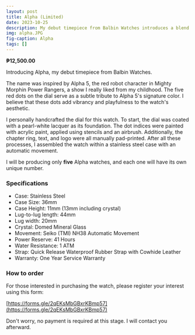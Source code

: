```yaml
---
layout: post
title: Alpha (Limited)
date: 2023-10-25
description: My debut timepiece from Balbin Watches introduces a blend of creativity with its playful and distinctive dial. This watch will be limited and only five will be made.
img: alpha.JPG
fig-caption: Alpha
tags: []
---
```

**₱12,500.00**

Introducing Alpha, my debut timepiece from Balbin Watches.

The name was inspired by Alpha 5, the red robot character in Mighty Morphin Power Rangers, a show I really liked from my childhood. The five red dots on the dial serve as a subtle tribute to Alpha 5's signature color. I believe that these dots add vibrancy and playfulness to the watch's aesthetic.

I personally handcrafted the dial for this watch. To start, the dial was coated with a pearl-white lacquer as its foundation. The dot indices were painted with acrylic paint, applied using stencils and an airbrush. Additionally, the chapter ring, text, and logo were all manually pad-printed. After all these processes, I assembled the watch within a stainless steel case with an automatic movement.

I will be producing only **five** Alpha watches, and each one will have its own unique number.

### Specifications
- Case: Stainless Steel
- Case Size: 36mm
- Case Height: 11mm (13mm including crystal)
- Lug-to-lug length: 44mm
- Lug width: 20mm
- Crystal: Domed Mineral Glass
- Movement: Seiko (TMI) NH38 Automatic Movement
- Power Reserve: 41 Hours
- Water Resistance: 1 ATM
- Strap: Quick Release Waterproof Rubber Strap with Cowhide Leather
- Warranty: One Year Service Warranty

### How to order
For those interested in purchasing the watch, please register your interest using this form:

[https://forms.gle/2qEKsMbGBxrKBmp57](https://forms.gle/2qEKsMbGBxrKBmp57)

Don't worry, no payment is required at this stage. I will contact you afterward.
